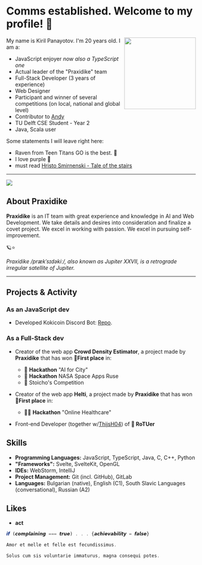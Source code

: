 # Comms established. Welcome to my profile! 👋

<p>
 <img width="190" align='right' src="https://upload.wikimedia.org/wikipedia/commons/1/1b/Svelte_Logo.svg">
 </p>

My name is Kiril Panayotov. I'm 20 years old. I am a:

- JavaScript enjoyer *now also a TypeScript one*
- Actual leader of the "Praxidike" team
- Full-Stack Developer (3 years of experience)
- Web Designer
- Participant and winner of several competitions (on local, national and global level)
- Contributor to [Andy](https://github.com/SERG-Delft/andy)
- TU Delft CSE Student - Year 2
- Java, Scala user

Some statements I will leave right here:

- Raven from Teen Titans GO is the best. 💜
- I love purple 💜
- must read [Hristo Smirnenski - Tale of the stairs](https://www.slovo.bg/showwork.php3?AuID=386&WorkID=13571&Level=1)

 ---

<picture>
  <source
    srcset="https://github-readme-stats.vercel.app/api?username=zakrok09&show_icons=true&theme=dark"
    media="(prefers-color-scheme: dark)"
  />
  <source
    srcset="https://github-readme-stats.vercel.app/api?username=zakrok09&show_icons=true"
    media="(prefers-color-scheme: light), (prefers-color-scheme: no-preference)"
  />
  <img src="https://github-readme-stats.vercel.app/api?username=zakrok09&show_icons=true" />
</picture>


## About Praxidike

**Praxidike** is an IT team with great experience and knowledge in AI and Web Development. We take details and desires into consideration and finalize a covet project. We excel in working with passion. We excel in pursuing self-improvement.

🪐⭐

*Praxidike /prækˈsɪdəkiː/, also known as Jupiter XXVII, is a retrograde irregular satellite of Jupiter.*

  ---

## Projects & Activity

### **As an JavaScript dev**

- Developed Kokicoin Discord Bot: [Repo](https://github.com/Zakrok09/kokicoin).

### As a Full-Stack dev

- Creator of the web app **Crowd Density Estimator**, a project made by **Praxidike** that has won **🥇First place** in:

  - 🤖 **Hackathon** "AI for City"
  - 🚀 **Hackathon** NASA Space Apps Ruse
  - 💩 Stoicho's Competition

- Creator of the web app **Helti**, a project made by **Praxidike** that has won **🥇First place** in:

  - 🧑‍⚕️ **Hackathon** "Online Healthcare"
  
- Front-end Developer (together w/[ThijsH04](https://github.com/ThijsH04)) of **🔗 RoTUer**

## Skills

- **Programming Languages:** JavaScript, TypeScript, Java, C, C++, Python
- **"Frameworks":** Svelte, SvelteKit, OpenGL
- **IDEs:** WebStorm, IntelliJ
- **Project Management:** Git (incl. GitHub), GitLab
- **Languages:** Bulgarian (native), English (C1), South Slavic Languages (conversational), Russian (A2)

## Likes

- **act**

```ts
𝙞𝙛 (𝙘𝙤𝙢𝙥𝙡𝙖𝙞𝙣𝙞𝙣𝙜 === 𝙩𝙧𝙪𝙚) . . . {𝙖𝙘𝙝𝙞𝙚𝙫𝙖𝙗𝙞𝙡𝙞𝙩𝙮 = 𝙛𝙖𝙡𝙨𝙚}
```

```c
Amor et melle et felle est fecundissimus.

Solus cum sis voluntarie immaturus, magna consequi potes.
```
